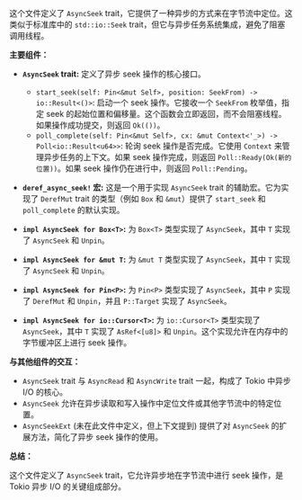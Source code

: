 这个文件定义了 `AsyncSeek` trait，它提供了一种异步的方式来在字节流中定位。这类似于标准库中的 `std::io::Seek` trait，但它与异步任务系统集成，避免了阻塞调用线程。

**主要组件：**

*   **`AsyncSeek` trait:**  定义了异步 seek 操作的核心接口。
    *   `start_seek(self: Pin<&mut Self>, position: SeekFrom) -> io::Result<()>`:  启动一个 seek 操作。它接收一个 `SeekFrom` 枚举值，指定 seek 的起始位置和偏移量。这个函数会立即返回，而不会阻塞线程。如果操作成功提交，则返回 `Ok(())`。
    *   `poll_complete(self: Pin<&mut Self>, cx: &mut Context<'_>) -> Poll<io::Result<u64>>`:  轮询 seek 操作是否完成。它使用 `Context` 来管理异步任务的上下文。如果 seek 操作完成，则返回 `Poll::Ready(Ok(新的位置))`。如果 seek 操作仍在进行中，则返回 `Poll::Pending`。

*   **`deref_async_seek!` 宏:**  这是一个用于实现 `AsyncSeek` trait 的辅助宏。它为实现了 `DerefMut` trait 的类型（例如 `Box` 和 `&mut`）提供了 `start_seek` 和 `poll_complete` 的默认实现。

*   **`impl AsyncSeek for Box<T>`:**  为 `Box<T>` 类型实现了 `AsyncSeek`，其中 `T` 实现了 `AsyncSeek` 和 `Unpin`。

*   **`impl AsyncSeek for &mut T`:**  为 `&mut T` 类型实现了 `AsyncSeek`，其中 `T` 实现了 `AsyncSeek` 和 `Unpin`。

*   **`impl AsyncSeek for Pin<P>`:**  为 `Pin<P>` 类型实现了 `AsyncSeek`，其中 `P` 实现了 `DerefMut` 和 `Unpin`，并且 `P::Target` 实现了 `AsyncSeek`。

*   **`impl AsyncSeek for io::Cursor<T>`:**  为 `io::Cursor<T>` 类型实现了 `AsyncSeek`，其中 `T` 实现了 `AsRef<[u8]>` 和 `Unpin`。这个实现允许在内存中的字节缓冲区上进行 seek 操作。

**与其他组件的交互：**

*   `AsyncSeek` trait 与 `AsyncRead` 和 `AsyncWrite` trait 一起，构成了 Tokio 中异步 I/O 的核心。
*   `AsyncSeek` 允许在异步读取和写入操作中定位文件或其他字节流中的特定位置。
*   `AsyncSeekExt` (未在此文件中定义，但上下文提到) 提供了对 `AsyncSeek` 的扩展方法，简化了异步 seek 操作的使用。

**总结：**

这个文件定义了 `AsyncSeek` trait，它允许异步地在字节流中进行 seek 操作，是 Tokio 异步 I/O 的关键组成部分。
